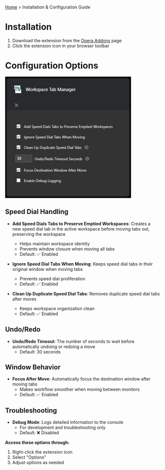 [Home](../index.md) > Installation & Configuration Guide

# Installation

1. Download the extension from the [Opera Addons](https://addons.opera.com/extensions/details/workspace-tab-manager/) page
2. Click the extension icon in your browser toolbar

# Configuration Options

![Options panel showing Speed Dial, Undo/Redo, Window behavior and Debug settings](../images/options.png)

## Speed Dial Handling

- **Add Speed Dials Tabs to Preserve Emptied Workspaces**: Creates a new speed dial tab in the active workspace before moving tabs out, preserving the workspace
  - Helps maintain workspace identity
  - Prevents window closure when moving all tabs
  - Default: ✅ Enabled

- **Ignore Speed Dial Tabs When Moving**: Keeps speed dial tabs in their original window when moving tabs
  - Prevents speed dial proliferation
  - Default: ✅ Enabled

- **Clean Up Duplicate Speed Dial Tabs**: Removes duplicate speed dial tabs after moves
  - Keeps workspace organization clean
  - Default: ✅ Enabled

## Undo/Redo

- **Undo/Redo Timeout**: The number of seconds to wait before automatically undoing or redoing a move
  - Default: 30 seconds

## Window Behavior

- **Focus After Move**: Automatically focus the destination window after moving tabs
  - Makes workflow smoother when moving between monitors
  - Default: ✅ Enabled

## Troubleshooting

- **Debug Mode**: Logs detailed information to the console
  - For development and troubleshooting only
  - Default: ❌ Disabled

**Access these options through:**

1. Right-click the extension icon
2. Select "Options"
3. Adjust options as needed
